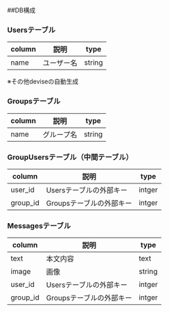 ##DB構成

### Usersテーブル

| column | 説明 | type |
|---|---|---|
| name | ユーザー名 | string |

※その他deviseの自動生成


### Groupsテーブル

| column | 説明 | type |
|---|---|---|
| name | グループ名 | string |



### GroupUsersテーブル（中間テーブル）

| column | 説明 | type |
|---|---|---|
| user_id | Usersテーブルの外部キー | intger |
| group_id | Groupsテーブルの外部キー | intger |



### Messagesテーブル
| column | 説明 | type |
|---|---|---|
| text | 本文内容 | text |
| image | 画像 | string |
| user_id | Usersテーブルの外部キー | intger |
| group_id | Groupsテーブルの外部キー | intger |
